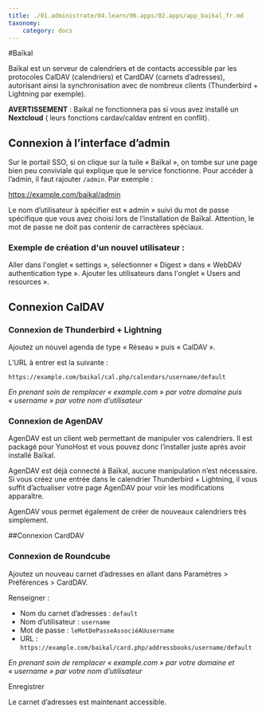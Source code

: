 ```yaml
---
title: ./01.administrate/04.learn/06.apps/02.apps/app_baikal_fr.md
taxonomy:
    category: docs
---
```

#Baïkal

Baïkal est un serveur de calendriers et de contacts accessible par les protocoles CalDAV (calendriers) et CardDAV (carnets d’adresses), autorisant ainsi la synchronisation avec de nombreux clients (Thunderbird + Lightning par exemple).

**AVERTISSEMENT** : Baikal ne fonctionnera pas si vous avez installé un **Nextcloud** ( leurs fonctions cardav/caldav entrent en conflit).

## Connexion à l’interface d’admin
Sur le portail SSO, si on clique sur la tuile « Baïkal », on tombe sur une page bien peu conviviale qui explique que le service fonctionne. Pour accéder à l’admin, il faut rajouter `/admin`. Par exemple :

https://example.com/baikal/admin

Le nom d’utilisateur à spécifier est « admin » suivi du mot de passe spécifique que vous avez choisi lors de l’installation de Baïkal. Attention, le mot de passe ne doit pas contenir de carractères spéciaux.

### Exemple de création d'un nouvel utilisateur :

Aller dans l'onglet « settings », sélectionner « Digest » dans « WebDAV authentication type ». 
Ajouter les utilisateurs dans  l'onglet « Users and  resources ».

## Connexion CalDAV

### Connexion de Thunderbird + Lightning

Ajoutez un nouvel agenda de type « Réseau » puis « CalDAV ».

L’URL à entrer est la suivante :

`https://example.com/baikal/cal.php/calendars/username/default`

*En prenant soin de remplacer « example.com » par votre domaine puis « username » par votre nom d’utilisateur*

### Connexion de AgenDAV

AgenDAV est un client web permettant de manipuler vos calendriers. Il est packagé pour YunoHost et vous pouvez donc l’installer juste après avoir installé Baïkal.

AgenDAV est déjà connecté à Baïkal, aucune manipulation n’est nécessaire. Si vous créez une entrée dans le calendrier Thunderbird + Lightning, il vous suffit d’actualiser votre page AgenDAV pour voir les modifications apparaître.

AgenDAV vous permet également de créer de nouveaux calendriers très simplement.

##Connexion CardDAV

### Connexion de Roundcube

Ajoutez un nouveau carnet d’adresses en allant dans Paramètres > Préférences > CardDAV.

Renseigner :
* Nom du carnet d’adresses : `default`
* Nom d’utilisateur : `username`
* Mot de passe : `leMotDePasseAssociéAUusername`
* URL : `https://example.com/baikal/card.php/addressbooks/username/default`

*En prenant soin de remplacer « example.com » par votre domaine et « username » par votre nom d’utilisateur*

Enregistrer

Le carnet d’adresses est maintenant accessible.
